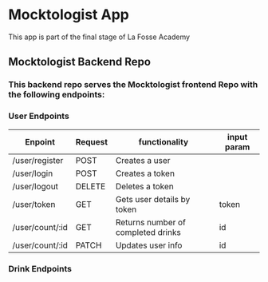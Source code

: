 # Mocktologist App
This app is part of the final stage of La Fosse Academy

## Mocktologist Backend Repo

### This backend repo serves the Mocktologist frontend Repo with the following endpoints: 

### User Endpoints 

| Enpoint        | Request       | functionality  | input param | 
| -------------- | ------------- | -------------- | ------------|
| /user/register | POST          | Creates a user | |
| /user/login    | POST          | Creates a token| |
| /user/logout   | DELETE        | Deletes a token| |
| /user/token    | GET           | Gets user details by token| token|
| /user/count/:id    | GET           | Returns number of completed drinks| id|
| /user/count/:id    | PATCH           | Updates user info| id|


### Drink Endpoints 
